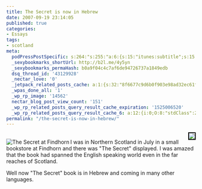```yaml
---
title: The Secret is now in Hebrew
date: 2007-09-19 23:14:05
published: true
categories:
- Essays
tags:
- scotland
meta:
  podPressPostSpecific: s:264:"s:255:"a:6:{s:15:"itunes:subtitle";s:15:"##PostExcerpt##";s:14:"itunes:summary";s:15:"##PostExcerpt##";s:15:"itunes:keywords";s:17:"##WordPressCats##";s:13:"itunes:author";s:10:"##Global##";s:15:"itunes:explicit";s:7:"Default";s:12:"itunes:block";s:7:"Default";}";";
  _sexybookmarks_shortUrl: http://b2l.me/4y5yn
  _sexybookmarks_permaHash: b0a9f04c4c7af6de94726737a1849edb
  dsq_thread_id: '43129928'
  _nectar_love: '0'
  _jetpack_related_posts_cache: a:1:{s:32:"8f6677c9d6b0f903e98ad32ec61f8deb";a:2:{s:7:"expires";i:1504035669;s:7:"payload";a:3:{i:0;a:1:{s:2:"id";i:1027;}i:1;a:1:{s:2:"id";i:213;}i:2;a:1:{s:2:"id";i:1414;}}}}
  _wpas_done_all: '1'
  _wp_rp_image: '14562'
  nectar_blog_post_view_count: '151'
  _wp_rp_related_posts_query_result_cache_expiration: '1525006520'
  _wp_rp_related_posts_query_result_cache_6: a:12:{i:0;O:8:"stdClass":2:{s:7:"post_id";s:3:"291";s:5:"score";s:17:"76.61322421155589";}i:1;O:8:"stdClass":2:{s:7:"post_id";s:4:"4421";s:5:"score";s:17:"64.33551390793933";}i:2;O:8:"stdClass":2:{s:7:"post_id";s:3:"213";s:5:"score";s:17:"64.33551390793933";}i:3;O:8:"stdClass":2:{s:7:"post_id";s:3:"347";s:5:"score";s:17:"58.34404936061347";}i:4;O:8:"stdClass":2:{s:7:"post_id";s:3:"277";s:5:"score";s:18:"29.326742574911215";}i:5;O:8:"stdClass":2:{s:7:"post_id";s:4:"1311";s:5:"score";s:18:"13.816524394348443";}i:6;O:8:"stdClass":2:{s:7:"post_id";s:4:"4419";s:5:"score";s:18:"13.157211973175636";}i:7;O:8:"stdClass":2:{s:7:"post_id";s:3:"314";s:5:"score";s:18:"13.151664119250968";}i:8;O:8:"stdClass":2:{s:7:"post_id";s:4:"4388";s:5:"score";s:18:"12.857378233844221";}i:9;O:8:"stdClass":2:{s:7:"post_id";s:4:"4431";s:5:"score";s:18:"12.340733903029053";}i:10;O:8:"stdClass":2:{s:7:"post_id";s:4:"1387";s:5:"score";s:18:"12.340733903029053";}i:11;O:8:"stdClass":2:{s:7:"post_id";s:3:"121";s:5:"score";s:18:"12.340733903029053";}}
permalink: "/the-secret-is-now-in-hebrew/"
---
```

<p><a href="http://www.flickr.com/photos/shoogior/1412079743/" rel="nofollow"><img src="http://farm2.static.flickr.com/1107/1412079743_8a81c5cdda_m.jpg" style="border: 2px solid #000000" align="right" / rel="nofollow"/></a><br />
<img src="{{ site.baseurl }}/posts/2007/09/the-secret.thumbnail.jpg" alt="The Secret at Findhorn" align="left" />I was in Northern Scotland in July in a small bookstore at Findhorn and there was "The Secret" displayed.  I was amazed that the book had spanned the English speaking world even in the far reaches of Scotland.</p>
<p>Well now "The Secret" book is in Hebrew and coming in many other languages.</p>
